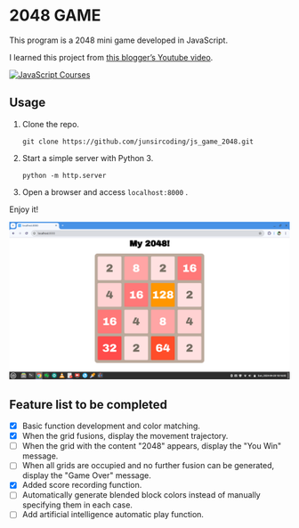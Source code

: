# 2048 GAME

This program is a 2048 mini game developed in JavaScript.

I learned this project from [this blogger’s Youtube video](https://www.youtube.com/watch?v=E7dPuq74zNI&list=PLSo-C2L8kdSMKSSRa3FKkEijeghC_r22w).

[![JavaScript Courses](https://i.ytimg.com/vi/E7dPuq74zNI/hqdefault.jpg)](https://www.youtube.com/watch?v=E7dPuq74zNI&list=PLSo-C2L8kdSMKSSRa3FKkEijeghC_r22w "JavaScript Courses")

## Usage

1. Clone the repo.

    ```shell
    git clone https://github.com/junsircoding/js_game_2048.git
    ```

2. Start a simple server with Python 3.

    ```shell
    python -m http.server
    ```

3. Open a browser and access `localhost:8000` .

Enjoy it!

![](game.png)

## Feature list to be completed

- [x] Basic function development and color matching.
- [x] When the grid fusions, display the movement trajectory.
- [ ] When the grid with the content "2048" appears, display the "You Win" message.
- [ ] When all grids are occupied and no further fusion can be generated, display the "Game Over" message.
- [x] Added score recording function.
- [ ] Automatically generate blended block colors instead of manually specifying them in each case.
- [ ] Add artificial intelligence automatic play function.
